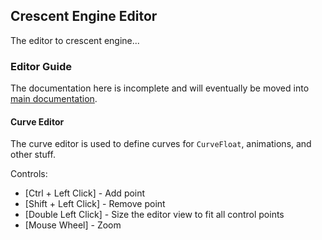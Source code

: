 ## Crescent Engine Editor

The editor to crescent engine...


### Editor Guide

The documentation here is incomplete and will eventually be moved into [main documentation](https://chukobyte.github.io/crescent/).

#### Curve Editor

The curve editor is used to define curves for `CurveFloat`, animations, and other stuff.

Controls:

- [Ctrl + Left Click] - Add point
- [Shift + Left Click] - Remove point
- [Double Left Click] - Size the editor view to fit all control points
- [Mouse Wheel] - Zoom
